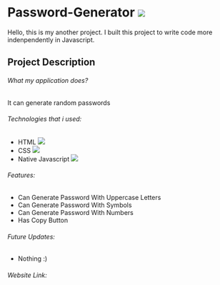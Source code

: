 # Password-Generator ![](https://img.shields.io/badge/password--generator-v1.0.0--stable-blue)

Hello, this is my another project. I built this project to write code more indenpendently in Javascript.

## Project Description

###### What my application does?

It can generate random passwords

###### Technologies that i used:

- HTML <img src = "https://img.shields.io/badge/HTML5-E34F26?style=for-the-badge&logo=html5&logoColor=white">
- CSS  <img src ="https://img.shields.io/badge/CSS3-1572B6?style=for-the-badge&logo=css3&logoColor=white">
- Native Javascript <img src ="https://img.shields.io/badge/JavaScript-323330?style=for-the-badge&logo=javascript&logoColor=F7DF1E">

###### Features:

- Can Generate Password With Uppercase Letters
- Can Generate Password With Symbols
- Can Generate Password With Numbers
- Has Copy Button

###### Future Updates:

- Nothing :)

###### Website Link:
